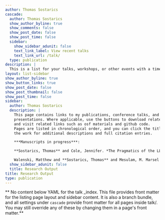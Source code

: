 ```yaml
---
author: Thomas Sostarics
cascade:
  author: Thomas Sostarics
  show_author_byline: true
  show_comments: false
  show_post_date: false
  show_post_time: false
  sidebar:
    show_sidebar_adunit: false
    text_link_label: View recent talks
    text_link_url: /talk/
  type: publication
description: |
  This is a list for your talks, workshops, or other events with a time, date, and place.
layout: list-sidebar
show_author_byline: true
show_button_links: true
show_post_date: false
show_post_thumbnail: false
show_post_time: false
sidebar:
  author: Thomas Sostarics
  description: |
    This page contains links to my publications, conference talks, and poster
    presentations. Where applicable, use the buttons to download related files
    and visit related links such as osf materials and github code.
    Pages are listed in chronological order, and you can click the title of
    the work for additional descriptions and full citation entries.

    ***Manuscripts in progress***:

    **Sostarics, Thomas** and Cole, Jennifer. *The Pragmatics of the LLL Tune in American English* (working title). Expected to submit 2022 Q4 - 2021 Q1.

    Walenski, Matthew and **Sostarics, Thomas** and Mesulam, M. Marsel and Thompson, Cynthia K. *Adjective Use by Individuals with Agrammatic Primary Progressive Aphasia*. Expected to submit 2022 Q4.
  show_sidebar_adunit: false
  title: Research Output
title: Research Output
type: publication
---
```


** No content below YAML for the talk _index. This file provides front matter for the listing page layout and sidebar content. It is also a branch bundle, and all settings under `cascade` provide front matter for all pages inside talk/. You may still override any of these by changing them in a page's front matter.**

